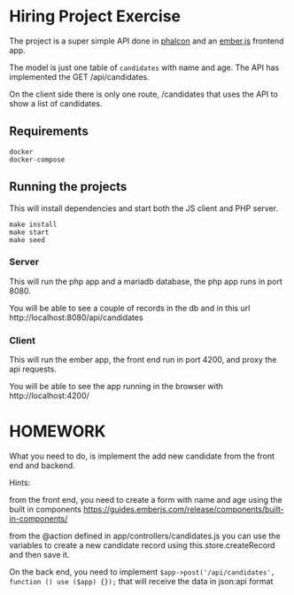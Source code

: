Hiring Project Exercise
=======================

The project is a super simple API done in [phalcon](https://phalcon.io/en-us)
and an [ember.js](https://emberjs.com/) frontend app.

The model is just one table of `candidates` with name and age.
The API has implemented the GET /api/candidates.

On the client side there is only one route, /candidates
that uses the API to show a list of candidates.

## Requirements
```
docker
docker-compose
```
## Running the projects

This will install dependencies and start both the JS client and PHP server.
```
make install
make start
make seed
```

### Server

This will run the php app and a mariadb database, the php app runs in port 8080.

You will be able to see a couple of records in the db and in this url http://localhost:8080/api/candidates

### Client

This will run the ember app, the front end run in port 4200, and proxy the api requests.

You will be able to see the app running in the browser with http://localhost:4200/

# HOMEWORK

What you need to do, is implement the add new candidate from the front end and backend.

Hints:

from the front end, you need to create a form with name and age using the built in components
https://guides.emberjs.com/release/components/built-in-components/

from the @action defined in app/controllers/candidates.js you can use the variables to create
a new candidate record using this.store.createRecord and then save it.

On the back end, you need to implement `$app->post('/api/candidates', function () use ($app) {});` that will receive the data
in json:api format 
